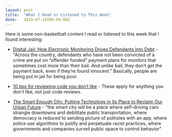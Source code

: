 ```yaml
---
layout: post
title:  "What I Read or Listened to This Week"
date:   2019-07-14T09:09:00Z
---
```

Here is some non-basketball content I read or listened to this week that I found interesting:


* [Digital Jail: How Electronic Monitoring Drives Defendants Into Debt](https://www.nytimes.com/2019/07/03/magazine/digital-jail-surveillance.html) - "Across the country, defendants who have not been convicted of a crime are put on “offender funded” payment plans for monitors that sometimes cost more than their bail. And unlike bail, they don’t get the payment back, even if they’re found innocent." Basically, people are being put in jail for being poor.

* [10 tips for reviewing code you don’t like](https://developers.redhat.com/blog/2019/07/08/10-tips-for-reviewing-code-you-dont-like/) - These apply for anything you don't like, not just code reviews.

* [The Smart Enough City: Putting Technology in Its Place to Reclaim Our Urban Future](https://www.amazon.com/Smart-Enough-City-Putting-Technology/dp/0262039672/) - "the smart city will be a place where self-driving cars strangle downtowns and debilitate public transportation, where democracy is reduced to sending picture of potholes with an app, where police use algorithms to justify and perpetuate racist practices, where governments and companies surveil public space to control behavior"
